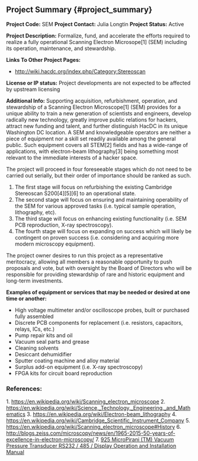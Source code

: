 ## Project Summary {#project_summary}

**Project Code:** SEM **Project Contact:** Julia Longtin **Project
Status:** Active

**Project Description:** Formalize, fund, and accelerate the efforts
required to realize a fully operational Scanning Electron Microsope\[1\]
(SEM) including its operation, maintenance, and stewardship.

**Links To Other Project Pages:**

-   <http://wiki.hacdc.org/index.php/Category:Stereoscan>

**License or IP status:** Project developments are not expected to be
affected by upstream licensing

**Additional Info:** Supporting acquisition, refurbishment, operation,
and stewardship of a Scanning Electron Microscope\[1\] (SEM) provides
for a unique ability to train a new generation of scientists and
engineers, develop radically new technology, greatly improve public
relations for hackers, attract new funding and talent, and further
distinguish HacDC in its unique Washington DC location. A SEM and
knowledgeable operators are neither a piece of equipment nor a skill set
readily available among the general public. Such equipment covers all
STEM\[2\] fields and has a wide-range of applications, with
electron-beam lithography\[3\] being something most relevant to the
immediate interests of a hacker space.

The project will proceed in four foreseeable stages which do not need to
be carried out serially, but their order of importance should be ranked
as such.

1.  The first stage will focus on refurbishing the existing Cambridge
    Stereoscan S200\[4\]\[5\]\[6\] to an operational state.
2.  The second stage will focus on ensuring and maintaining operability
    of the SEM for various approved tasks (i.e. typical sample
    operation, lithography, etc).
3.  The third stage will focus on enhancing existing functionality (i.e.
    SEM PCB reproduction, X-ray spectroscopy).
4.  The fourth stage will focus on expanding on success which will
    likely be contingent on proven success (i.e. considering and
    acquiring more modern microscopy equipment).

The project owner desires to run this project as a representative
meritocracy, allowing all members a reasonable opportunity to push
proposals and vote, but with oversight by the Board of Directors who
will be responsible for providing stewardship of rare and historic
equipment and long-term investments.

**Examples of equipment or services that may be needed or desired at one
time or another:**

-   High voltage multimeter and/or oscilloscope probes, built or
    purchased fully assembled
-   Discrete PCB components for replacement (i.e. resistors, capacitors,
    relays, ICs, etc.)
-   Pump repair kits and oil
-   Vacuum seal parts and grease
-   Cleaning solvents
-   Desiccant dehumidifier
-   Sputter coating machine and alloy material
-   Surplus add-on equipment (i.e. X-ray spectroscopy)
-   FPGA kits for circuit board reproduction

### References:

1\. <https://en.wikipedia.org/wiki/Scanning_electron_microscope> 2.
<https://en.wikipedia.org/wiki/Science,_Technology,_Engineering,_and_Mathematics>
3. <https://en.wikipedia.org/wiki/Electron-beam_lithography> 4.
<https://en.wikipedia.org/wiki/Cambridge_Scientific_Instrument_Company>
5. <https://en.wikipedia.org/wiki/Scanning_electron_microscope#History>
6.
<http://blogs.zeiss.com/microscopy/news/en/1965-2015-50-years-of-excellence-in-electron-microscopy/>
7. [925 MicroPirani (TM) Vacuum Pressure Transducer RS232 / 485 /
Display Operation and Installation
Manual](https://www.mksinst.com/Docs/R/925man-revh.pdf)
